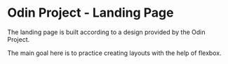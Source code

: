 # Odin Project - Landing Page

The landing page is built according to a design provided by the Odin Project.

The main goal here is to practice creating layouts with the help of flexbox. 